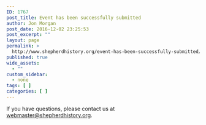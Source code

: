 ```yaml
---
ID: 1767
post_title: Event has been successfully submitted
author: Jon Morgan
post_date: 2016-12-02 23:25:53
post_excerpt: ""
layout: page
permalink: >
  http://www.shepherdhistory.org/event-has-been-successfully-submitted/
published: true
wide_assets:
  - ""
custom_sidebar:
  - none
tags: [ ]
categories: [ ]
---
```

If you have questions, please contact us at webmaster@shepherdhistory.org.